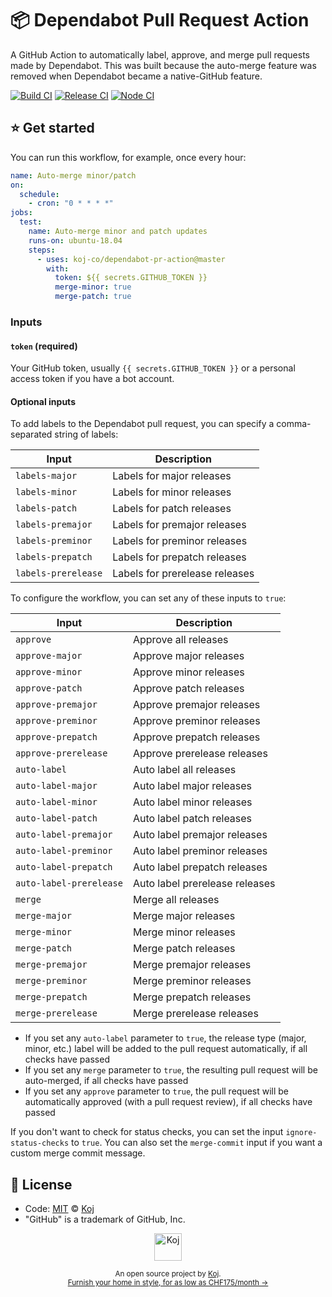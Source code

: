 # 📦 Dependabot Pull Request Action

A GitHub Action to automatically label, approve, and merge pull requests made by Dependabot. This was built because the auto-merge feature was removed when Dependabot became a native-GitHub feature.

[![Build CI](https://github.com/koj-co/dependabot-pr-action/workflows/Build%20CI/badge.svg)](https://github.com/koj-co/dependabot-pr-action/actions?query=workflow%3A%22Build+CI%22)
[![Release CI](https://github.com/koj-co/dependabot-pr-action/workflows/Release%20CI/badge.svg)](https://github.com/koj-co/dependabot-pr-action/actions?query=workflow%3A%22Release+CI%22)
[![Node CI](https://github.com/koj-co/dependabot-pr-action/workflows/Node%20CI/badge.svg)](https://github.com/koj-co/dependabot-pr-action/actions?query=workflow%3A%22Node+CI%22)

## ⭐ Get started

You can run this workflow, for example, once every hour:

```yaml
name: Auto-merge minor/patch
on:
  schedule:
    - cron: "0 * * * *"
jobs:
  test:
    name: Auto-merge minor and patch updates
    runs-on: ubuntu-18.04
    steps:
      - uses: koj-co/dependabot-pr-action@master
        with:
          token: ${{ secrets.GITHUB_TOKEN }}
          merge-minor: true
          merge-patch: true
```

### Inputs

#### `token` (required)

Your GitHub token, usually `{{ secrets.GITHUB_TOKEN }}` or a personal access token if you have a bot account.

#### Optional inputs

To add labels to the Dependabot pull request, you can specify a comma-separated string of labels:

| Input               | Description                    |
| ------------------- | ------------------------------ |
| `labels-major`      | Labels for major releases      |
| `labels-minor`      | Labels for minor releases      |
| `labels-patch`      | Labels for patch releases      |
| `labels-premajor`   | Labels for premajor releases   |
| `labels-preminor`   | Labels for preminor releases   |
| `labels-prepatch`   | Labels for prepatch releases   |
| `labels-prerelease` | Labels for prerelease releases |

To configure the workflow, you can set any of these inputs to `true`:

| Input                   | Description                    |
| ----------------------- | ------------------------------ |
| `approve`               | Approve all releases           |
| `approve-major`         | Approve major releases         |
| `approve-minor`         | Approve minor releases         |
| `approve-patch`         | Approve patch releases         |
| `approve-premajor`      | Approve premajor releases      |
| `approve-preminor`      | Approve preminor releases      |
| `approve-prepatch`      | Approve prepatch releases      |
| `approve-prerelease`    | Approve prerelease releases    |
| `auto-label`            | Auto label all releases        |
| `auto-label-major`      | Auto label major releases      |
| `auto-label-minor`      | Auto label minor releases      |
| `auto-label-patch`      | Auto label patch releases      |
| `auto-label-premajor`   | Auto label premajor releases   |
| `auto-label-preminor`   | Auto label preminor releases   |
| `auto-label-prepatch`   | Auto label prepatch releases   |
| `auto-label-prerelease` | Auto label prerelease releases |
| `merge`                 | Merge all releases             |
| `merge-major`           | Merge major releases           |
| `merge-minor`           | Merge minor releases           |
| `merge-patch`           | Merge patch releases           |
| `merge-premajor`        | Merge premajor releases        |
| `merge-preminor`        | Merge preminor releases        |
| `merge-prepatch`        | Merge prepatch releases        |
| `merge-prerelease`      | Merge prerelease releases      |

- If you set any `auto-label` parameter to `true`, the release type (major, minor, etc.) label will be added to the pull request automatically, if all checks have passed
- If you set any `merge` parameter to `true`, the resulting pull request will be auto-merged, if all checks have passed
- If you set any `approve` parameter to `true`, the pull request will be automatically approved (with a pull request review), if all checks have passed

If you don't want to check for status checks, you can set the input `ignore-status-checks` to `true`. You can also set the `merge-commit` input if you want a custom merge commit message.

## 📄 License

- Code: [MIT](./LICENSE) © [Koj](https://koj.co)
- "GitHub" is a trademark of GitHub, Inc.

<p align="center">
  <a href="https://koj.co">
    <img width="44" alt="Koj" src="https://kojcdn.com/v1598284251/website-v2/koj-github-footer_m089ze.svg">
  </a>
</p>
<p align="center">
  <sub>An open source project by <a href="https://koj.co">Koj</a>. <br> <a href="https://koj.co">Furnish your home in style, for as low as CHF175/month →</a></sub>
</p>
